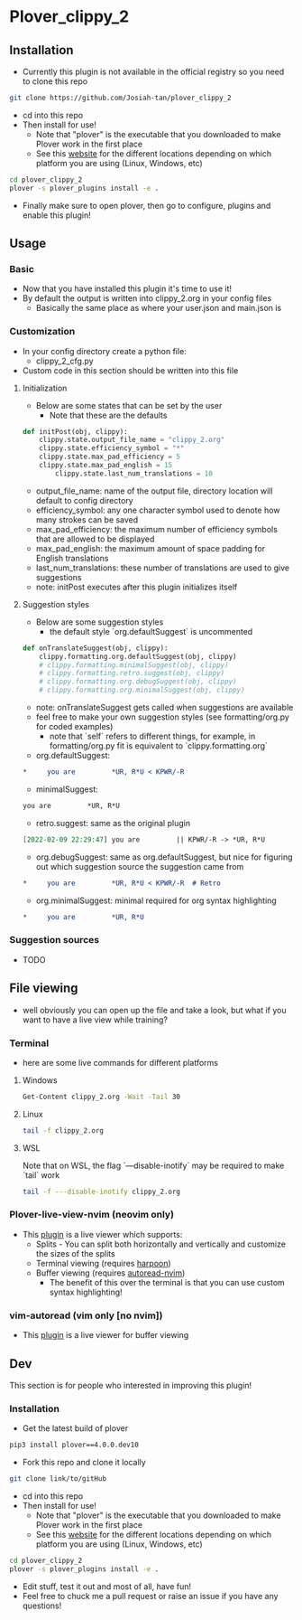 # Plover\_clippy\_2

## Installation

  - Currently this plugin is not available in the official registry so
    you need to clone this repo

<!-- end list -->

``` bash
git clone https://github.com/Josiah-tan/plover_clippy_2 
```

  - cd into this repo
  - Then install for use\!
      - Note that "plover" is the executable that you downloaded to make
        Plover work in the first place
      - See this
        [website](https://plover.readthedocs.io/en/latest/cli_reference.html)
        for the different locations depending on which platform you are
        using (Linux, Windows, etc)

<!-- end list -->

``` bash
cd plover_clippy_2
plover -s plover_plugins install -e .
```

  - Finally make sure to open plover, then go to configure, plugins and
    enable this plugin\!

## Usage

### Basic

  - Now that you have installed this plugin it's time to use it\!
  - By default the output is written into clippy\_2.org in your config
    files
      - Basically the same place as where your user.json and main.json
        is

### Customization

  - In your config directory create a python file:
      - clippy\_2\_cfg.py
  - Custom code in this section should be written into this file

<!-- end list -->

1.  Initialization
    
      - Below are some states that can be set by the user
          - Note that these are the defaults
    
    <!-- end list -->
    
    ``` python
    def initPost(obj, clippy):
        clippy.state.output_file_name = "clippy_2.org"
        clippy.state.efficiency_symbol = "*"
        clippy.state.max_pad_efficiency = 5
        clippy.state.max_pad_english = 15
            clippy.state.last_num_translations = 10
    ```
    
      - output\_file\_name: name of the output file, directory location
        will default to config directory
      - efficiency\_symbol: any one character symbol used to denote how
        many strokes can be saved
      - max\_pad\_efficiency: the maximum number of efficiency symbols
        that are allowed to be displayed
      - max\_pad\_english: the maximum amount of space padding for
        English translations
      - last\_num\_translations: these number of translations are used
        to give suggestions
      - note: initPost executes after this plugin initializes itself

2.  Suggestion styles
    
      - Below are some suggestion styles
          - the default style \`org.defaultSuggest\` is uncommented
    
    <!-- end list -->
    
    ``` python
    def onTranslateSuggest(obj, clippy):
        clippy.formatting.org.defaultSuggest(obj, clippy)
        # clippy.formatting.minimalSuggest(obj, clippy)
        # clippy.formatting.retro.suggest(obj, clippy)
        # clippy.formatting.org.debugSuggest(obj, clippy)
        # clippy.formatting.org.minimalSuggest(obj, clippy)
    ```
    
      - note: onTranslateSuggest gets called when suggestions are
        available
      - feel free to make your own suggestion styles (see
        formatting/org.py for coded examples)
          - note that \`self\` refers to different things, for example,
            in formatting/org.py fit is equivalent to
            \`clippy.formatting.org\`
      - org.defaultSuggest:
    
    <!-- end list -->
    
    ``` org
    *     you are         *UR, R*U < KPWR/-R
    ```
    
      - minimalSuggest:
    
    <!-- end list -->
    
    ``` org
    you are         *UR, R*U
    ```
    
      - retro.suggest: same as the original plugin
    
    <!-- end list -->
    
    ``` org
    [2022-02-09 22:29:47] you are         || KPWR/-R -> *UR, R*U
    ```
    
      - org.debugSuggest: same as org.defaultSuggest, but nice for
        figuring out which suggestion source the suggestion came from
    
    <!-- end list -->
    
    ``` org
    *     you are         *UR, R*U < KPWR/-R  # Retro
    ```
    
      - org.minimalSuggest: minimal required for org syntax highlighting
    
    <!-- end list -->
    
    ``` org
    *     you are         *UR, R*U
    ```

### Suggestion sources

  - TODO

## File viewing

  - well obviously you can open up the file and take a look, but what if
    you want to have a live view while training?

### Terminal

  - here are some live commands for different platforms

<!-- end list -->

1.  Windows
    
    ``` bash
    Get-Content clippy_2.org -Wait -Tail 30
    ```

2.  Linux
    
    ``` bash
    tail -f clippy_2.org
    ```

3.  WSL
    
    Note that on WSL, the flag \`—disable-inotify\` may be required to
    make \`tail\` work
    
    ``` bash
    tail -f ---disable-inotify clippy_2.org
    ```

### Plover-live-view-nvim (neovim only)

  - This [plugin](https://github.com/Josiah-tan/plover-live-view-nvim)
    is a live viewer which supports:
      - Splits - You can split both horizontally and vertically and
        customize the sizes of the splits
      - Terminal viewing (requires
        [harpoon](https://github.com/ThePrimeagen/harpoon))
      - Buffer viewing (requires
        [autoread-nvim](https://github.com/Josiah-tan/autoread-nvim))
          - The benefit of this over the terminal is that you can use
            custom syntax highlighting\!

### vim-autoread (vim only \[no nvim\])

  - This [plugin](https://github.com/chrisbra/vim-autoread) is a live
    viewer for buffer viewing

## Dev

This section is for people who interested in improving this plugin\!

### Installation

  - Get the latest build of plover

<!-- end list -->

``` bash
pip3 install plover==4.0.0.dev10
```

  - Fork this repo and clone it locally

<!-- end list -->

``` bash
git clone link/to/gitHub
```

  - cd into this repo
  - Then install for use\!
      - Note that "plover" is the executable that you downloaded to make
        Plover work in the first place
      - See this
        [website](https://plover.readthedocs.io/en/latest/cli_reference.html)
        for the different locations depending on which platform you are
        using (Linux, Windows, etc)

<!-- end list -->

``` bash
cd plover_clippy_2
plover -s plover_plugins install -e .
```

  - Edit stuff, test it out and most of all, have fun\!
  - Feel free to chuck me a pull request or raise an issue if you have
    any questions\!
